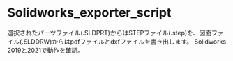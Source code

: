 # Solidworks_exporter_script

選択されたパーツファイル(.SLDPRT)からはSTEPファイル(.step)を、図面ファイル(.SLDDRW)からはpdfファイルとdxfファイルを書き出します。
Solidworks 2019と2021で動作を確認。
